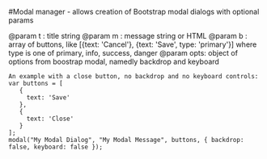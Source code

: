 #Modal manager - allows creation of Bootstrap modal dialogs with optional params  
   
@param t : title string
@param m : message string or HTML
@param b : array of buttons, like [{text: 'Cancel'}, {text: 'Save', type: 'primary'}]
where type is one of primary, info, success, danger
@param opts: object of options from boostrap modal, namedly backdrop and keyboard

    An example with a close button, no backdrop and no keyboard controls:
    var buttons = [
       {
         text: 'Save'
       },
       {
         text: 'Close'
       }
    ];
    modal("My Modal Dialog", "My Modal Message", buttons, { backdrop: false, keyboard: false });

